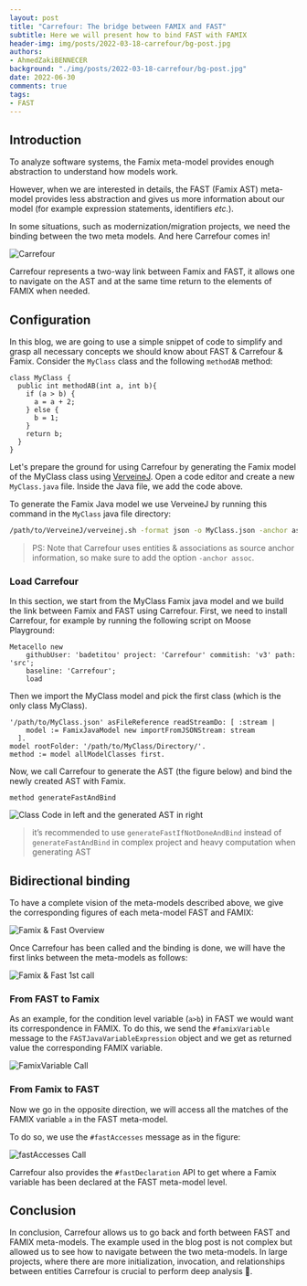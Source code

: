 ```yaml
---
layout: post
title: "Carrefour: The bridge between FAMIX and FAST"
subtitle: Here we will present how to bind FAST with FAMIX
header-img: img/posts/2022-03-18-carrefour/bg-post.jpg
authors:
- AhmedZakiBENNECER
background: "./img/posts/2022-03-18-carrefour/bg-post.jpg"
date: 2022-06-30
comments: true
tags:
- FAST
---
```


## Introduction

To analyze software systems, the Famix meta-model provides enough abstraction to understand how models work.

However, when we are interested in details, the FAST (Famix AST) meta-model provides less abstraction and gives us more information about our model (for example expression statements, identifiers _etc._).

In some situations, such as modernization/migration projects, we need the binding between the two meta models. And here Carrefour comes in!

![Carrefour](./img/posts/2022-03-18-carrefour/Carrefour.png)

Carrefour represents a two-way link between Famix and FAST, it allows one to navigate on the AST and at the same time return to the elements of FAMIX when needed.

## Configuration

In this blog, we are going to use a simple snippet of code to simplify and grasp all necessary concepts we should know about FAST & Carrefour & Famix.
Consider the `MyClass` class and the following `methodAB` method:

```smalltalk
class MyClass {
  public int methodAB(int a, int b){
    if (a > b) {
      a = a + 2;
    } else {
      b = 1;
    }
    return b;
  }
}
```

Let's prepare the ground for using Carrefour by generating the Famix model of the MyClass class using [VerveineJ](https://modularmoose.org/moose-wiki/Developers/Parsers/VerveineJ).
Open a code editor and create a new `MyClass.java` file.
Inside the Java file, we add the code above.

To generate the Famix Java model we use VerveineJ by running this command in the `MyClass` java file directory:

```sh
/path/to/VerveineJ/verveinej.sh -format json -o MyClass.json -anchor assoc -autocp ./ ./
```

> PS: Note that Carrefour uses entities & associations as source anchor information, so make sure to add the option `-anchor assoc`.

### Load Carrefour

In this section, we start from the MyClass Famix java model and we build the link between Famix and FAST using Carrefour.
First, we need to install Carrefour, for example by running the following script on Moose Playground:

```smalltalk
Metacello new
    githubUser: 'badetitou' project: 'Carrefour' commitish: 'v3' path: 'src';
    baseline: 'Carrefour';
    load
```

Then we import the MyClass model and pick the first class (which is the only class MyClass).

```smalltalk
'/path/to/MyClass.json' asFileReference readStreamDo: [ :stream |
    model := FamixJavaModel new importFromJSONStream: stream
  ].
model rootFolder: '/path/to/MyClass/Directory/'.
method := model allModelClasses first.
```

Now, we call Carrefour to generate the AST (the figure below) and bind the newly created AST with Famix.

```smalltalk
method generateFastAndBind
```

![Class Code in left and the generated AST in right ](./img/posts/2022-03-18-carrefour/AST.jpg)

> it’s recommended to use `generateFastIfNotDoneAndBind` instead of `generateFastAndBind` in complex project and heavy computation when generating AST

## Bidirectional binding

To have a complete vision of the meta-models described above, we give the corresponding figures of each meta-model FAST and FAMIX:

![Famix & Fast Overview](./img/posts/2022-03-18-carrefour/FastandFamix.jpg)

Once Carrefour has been called and the binding is done, we will have the first links between the meta-models as follows:

![Famix & Fast 1st call](./img/posts/2022-03-18-carrefour/FastandFamix1stCall.jpg)

### From FAST to Famix

As an example, for the condition level variable (`a>b`) in FAST we would want its correspondence in FAMIX.
To do this, we send the `#famixVariable` message to the `FASTJavaVariableExpression` object and we get as returned value the corresponding FAMIX variable.

![FamixVariable Call](./img/posts/2022-03-18-carrefour/famixVar2.jpg)

### From Famix to FAST

Now we go in the opposite direction, we will access all the matches of the FAMIX variable `a` in the FAST meta-model.

To do so, we use the `#fastAccesses` message as in the figure:

![fastAccesses Call](./img/posts/2022-03-18-carrefour/FastandFamixBack.jpg)

Carrefour also provides the `#fastDeclaration` API to get where a Famix variable has been declared at the FAST meta-model level.

## Conclusion

In conclusion, Carrefour allows us to go back and forth between FAST and FAMIX meta-models.
The example used in the blog post is not complex but allowed us to see how to navigate between the two meta-models.
In large projects, where there are more initialization, invocation, and relationships between entities Carrefour is crucial to perform deep analysis 💪.
